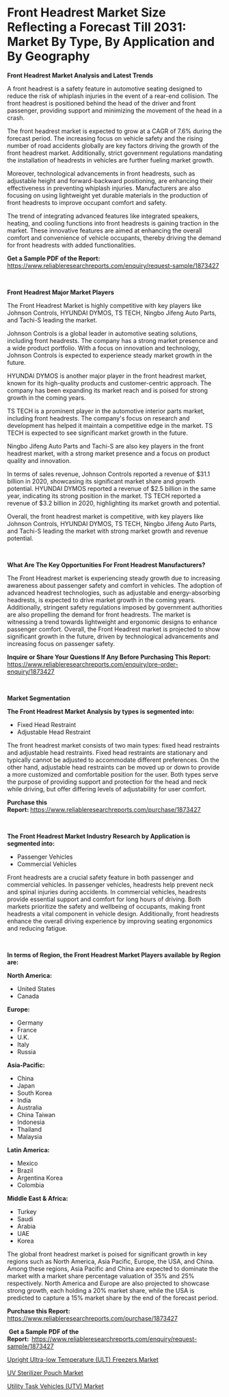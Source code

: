<p><h1>Front Headrest Market Size Reflecting a Forecast Till 2031: Market By Type, By Application and By Geography</h1></p><p><strong>Front Headrest Market Analysis and Latest Trends</strong></p>
<p><p>A front headrest is a safety feature in automotive seating designed to reduce the risk of whiplash injuries in the event of a rear-end collision. The front headrest is positioned behind the head of the driver and front passenger, providing support and minimizing the movement of the head in a crash.</p><p>The front headrest market is expected to grow at a CAGR of 7.6% during the forecast period. The increasing focus on vehicle safety and the rising number of road accidents globally are key factors driving the growth of the front headrest market. Additionally, strict government regulations mandating the installation of headrests in vehicles are further fueling market growth.</p><p>Moreover, technological advancements in front headrests, such as adjustable height and forward-backward positioning, are enhancing their effectiveness in preventing whiplash injuries. Manufacturers are also focusing on using lightweight yet durable materials in the production of front headrests to improve occupant comfort and safety.</p><p>The trend of integrating advanced features like integrated speakers, heating, and cooling functions into front headrests is gaining traction in the market. These innovative features are aimed at enhancing the overall comfort and convenience of vehicle occupants, thereby driving the demand for front headrests with added functionalities.</p></p>
<p><strong>Get a Sample PDF of the Report:&nbsp;</strong> <a href="https://www.reliableresearchreports.com/enquiry/request-sample/1873427">https://www.reliableresearchreports.com/enquiry/request-sample/1873427</a></p>
<p>&nbsp;</p>
<p><strong>Front Headrest Major Market Players</strong></p>
<p><p>The Front Headrest Market is highly competitive with key players like Johnson Controls, HYUNDAI DYMOS, TS TECH, Ningbo Jifeng Auto Parts, and Tachi-S leading the market. </p><p>Johnson Controls is a global leader in automotive seating solutions, including front headrests. The company has a strong market presence and a wide product portfolio. With a focus on innovation and technology, Johnson Controls is expected to experience steady market growth in the future.</p><p>HYUNDAI DYMOS is another major player in the front headrest market, known for its high-quality products and customer-centric approach. The company has been expanding its market reach and is poised for strong growth in the coming years.</p><p>TS TECH is a prominent player in the automotive interior parts market, including front headrests. The company's focus on research and development has helped it maintain a competitive edge in the market. TS TECH is expected to see significant market growth in the future.</p><p>Ningbo Jifeng Auto Parts and Tachi-S are also key players in the front headrest market, with a strong market presence and a focus on product quality and innovation.</p><p>In terms of sales revenue, Johnson Controls reported a revenue of $31.1 billion in 2020, showcasing its significant market share and growth potential. HYUNDAI DYMOS reported a revenue of $2.5 billion in the same year, indicating its strong position in the market. TS TECH reported a revenue of $3.2 billion in 2020, highlighting its market growth and potential.</p><p>Overall, the front headrest market is competitive, with key players like Johnson Controls, HYUNDAI DYMOS, TS TECH, Ningbo Jifeng Auto Parts, and Tachi-S leading the market with strong market growth and revenue potential.</p></p>
<p>&nbsp;</p>
<p><strong>What Are The Key Opportunities For Front Headrest Manufacturers?</strong></p>
<p><p>The Front Headrest market is experiencing steady growth due to increasing awareness about passenger safety and comfort in vehicles. The adoption of advanced headrest technologies, such as adjustable and energy-absorbing headrests, is expected to drive market growth in the coming years. Additionally, stringent safety regulations imposed by government authorities are also propelling the demand for front headrests. The market is witnessing a trend towards lightweight and ergonomic designs to enhance passenger comfort. Overall, the Front Headrest market is projected to show significant growth in the future, driven by technological advancements and increasing focus on passenger safety.</p></p>
<p><strong>Inquire or Share Your Questions If Any Before Purchasing This Report:</strong> <a href="https://www.reliableresearchreports.com/enquiry/pre-order-enquiry/1873427">https://www.reliableresearchreports.com/enquiry/pre-order-enquiry/1873427</a></p>
<p>&nbsp;</p>
<p><strong>Market Segmentation</strong></p>
<p><strong>The Front Headrest Market Analysis by types is segmented into:</strong></p>
<p><ul><li>Fixed Head Restraint</li><li>Adjustable Head Restraint</li></ul></p>
<p><p>The front headrest market consists of two main types: fixed head restraints and adjustable head restraints. Fixed head restraints are stationary and typically cannot be adjusted to accommodate different preferences. On the other hand, adjustable head restraints can be moved up or down to provide a more customized and comfortable position for the user. Both types serve the purpose of providing support and protection for the head and neck while driving, but offer differing levels of adjustability for user comfort.</p></p>
<p><strong>Purchase this Report:&nbsp;</strong><a href="https://www.reliableresearchreports.com/purchase/1873427">https://www.reliableresearchreports.com/purchase/1873427</a></p>
<p>&nbsp;</p>
<p><strong>The Front Headrest Market Industry Research by Application is segmented into:</strong></p>
<p><ul><li>Passenger Vehicles</li><li>Commercial Vehicles</li></ul></p>
<p><p>Front headrests are a crucial safety feature in both passenger and commercial vehicles. In passenger vehicles, headrests help prevent neck and spinal injuries during accidents. In commercial vehicles, headrests provide essential support and comfort for long hours of driving. Both markets prioritize the safety and wellbeing of occupants, making front headrests a vital component in vehicle design. Additionally, front headrests enhance the overall driving experience by improving seating ergonomics and reducing fatigue.</p></p>
<p>&nbsp;</p>
<p><strong>In terms of Region, the Front Headrest Market Players available by Region are:</strong></p>
<p>
    <p> <strong> North America: </strong>
        <ul>
            <li>United States</li>
            <li>Canada</li>
        </ul>
        </p> 
    <p> <strong> Europe: </strong>
        <ul>
            <li>Germany</li>
            <li>France</li>
            <li>U.K.</li>
            <li>Italy</li>
            <li>Russia</li>
        </ul>
        </p> 
    <p> <strong> Asia-Pacific: </strong>
        <ul>
            <li>China</li>
            <li>Japan</li>
            <li>South Korea</li>
            <li>India</li>
            <li>Australia</li>
            <li>China Taiwan</li>
            <li>Indonesia</li>
            <li>Thailand</li>
            <li>Malaysia</li>
        </ul>
        </p> 
    <p> <strong> Latin America: </strong>
        <ul>
            <li>Mexico</li>
            <li>Brazil</li>
            <li>Argentina Korea</li>
            <li>Colombia</li>
        </ul>
        </p> 
    <p> <strong> Middle East & Africa: </strong>
        <ul>
            <li>Turkey</li>
            <li>Saudi</li>
            <li>Arabia</li>
            <li>UAE</li>
            <li>Korea</li>
        </ul>
    </p>
    </p>
<p><p>The global front headrest market is poised for significant growth in key regions such as North America, Asia Pacific, Europe, the USA, and China. Among these regions, Asia Pacific and China are expected to dominate the market with a market share percentage valuation of 35% and 25% respectively. North America and Europe are also projected to showcase strong growth, each holding a 20% market share, while the USA is predicted to capture a 15% market share by the end of the forecast period.</p></p>
<p><strong>Purchase this Report: </strong><a href="https://www.reliableresearchreports.com/purchase/1873427">https://www.reliableresearchreports.com/purchase/1873427</a></p>
<p>&nbsp;<strong>Get a Sample PDF of the Report:&nbsp;&nbsp;</strong><a href="https://www.reliableresearchreports.com/enquiry/request-sample/1873427">https://www.reliableresearchreports.com/enquiry/request-sample/1873427</a></p>
<p><strong></strong></p>
<p><p><a href="https://view.publitas.com/reportprime-1/upright-ultra-low-temperature-ult-freezers-market-insights-market-players-and-forecast-till-2030/">Upright Ultra-low Temperature (ULT) Freezers Market</a></p><p><a href="https://view.publitas.com/reportprime-1/uv-sterilizer-pouch-market-research-report-unlocks-analysis-on-the-market-financial-status-market-size-and-market-revenue-upto-2030/">UV Sterilizer Pouch Market</a></p><p><a href="https://view.publitas.com/reportprime-1/utility-task-vehicles-utv-market-size-share-trends-analysis-report-by-application-regional-outlook-competitive-strategies-and-segment-forecasts-2023-2030/">Utility Task Vehicles (UTV) Market</a></p></p>